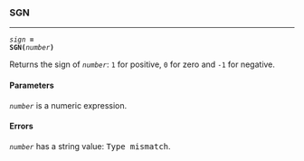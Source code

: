 ### SGN
***
<code><var>sign</var> <b>= SGN(</b><var>number</var><b>)</b></code>

Returns the sign of <code><var>number</var></code>: `1` for positive, `0` for zero and `-1` for negative.

#### Parameters
<code><var>number</var></code> is a numeric expression.

#### Errors
<code><var>number</var></code> has a string value: <samp>Type mismatch</samp>.
